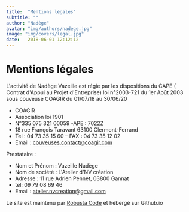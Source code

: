 ```yaml
---
title:  "Mentions légales"
subtitle: ""
author: "Nadège"
avatar: "img/authors/nadege.jpg"
image: "img/covers/legal.jpg"
date:   2018-06-01 12:12:12
---
```



Mentions légales
====

L'activité de Nadège Vazeille est régie par les dispositions du CAPE ( Contrat d'Appui au Projet
d'Entreprise) loi n°2003-721 du 1er Août 2003 sous couveuse COAGIR du 01/07/18 au 30/06/20

* COAGIR
* Association loi 1901
* N°335 075 321 00059 -APE : 7022Z
* 18 rue François Taravant 63100 Clermont-Ferrand
* Tel : 04 73 35 15 60 – FAX : 04 73 35 12 02
* Email : couveuses.contact@coagir.com

Prestataire :

* Nom et Prénom : Vazeille Nadège
* Nom de société : L'Atelier d'NV création
* Adresse : 11 rue Adrien Pennet, 03800 Gannat
* tel: 09 79 08 69 46
* Email : atelier.nvcreation@gmail.com


Le site est maintenu par [Robusta Code](http://www.robusta.io) et hébergé sur Github.io

